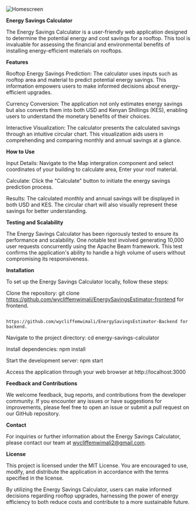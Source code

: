 

![Homescreen](https://github.com/wycliffemwimali/EnergySavingsEstimator-frontend/assets/99508839/490cf6e9-163e-4246-a248-30b7fac0a41d)


**Energy Savings Calculator**

The Energy Savings Calculator is a user-friendly web application designed to determine the potential energy and cost savings for a rooftop. This tool is invaluable for assessing the financial and environmental benefits of installing energy-efficient materials on rooftops.

**Features**

Rooftop Energy Savings Prediction: The calculator uses inputs such as rooftop area and material to predict potential energy savings. This information empowers users to make informed decisions about energy-efficient upgrades.

Currency Conversion: The application not only estimates energy savings but also converts them into both USD and Kenyan Shillings (KES), enabling users to understand the monetary benefits of their choices.

Interactive Visualization: The calculator presents the calculated savings through an intuitive circular chart. This visualization aids users in comprehending and comparing monthly and annual savings at a glance.

**How to Use**

Input Details: Navigate to the Map intergration component and select coordinates of your building to calculate area, Enter your roof material.

Calculate: Click the "Calculate" button to initiate the energy savings prediction process.

Results: The calculated monthly and annual savings will be displayed in both USD and KES. The circular chart will also visually represent these savings for better understanding.

**Testing and Scalability**

The Energy Savings Calculator has been rigorously tested to ensure its performance and scalability. One notable test involved generating 10,000 user requests concurrently using the Apache Beam framework. This test confirms the application's ability to handle a high volume of users without compromising its responsiveness.

**Installation**

To set up the Energy Savings Calculator locally, follow these steps:

Clone the repository: git clone https://github.com/wycliffemwimali/EnergySavingsEstimator-frontend  for frontend.

                      https://github.com/wycliffemwimali/EnergySavingsEstimator-Backend for backend.

Navigate to the project directory: cd energy-savings-calculator

Install dependencies: npm install

Start the development server: npm start

Access the application through your web browser at http://localhost:3000

**Feedback and Contributions**

We welcome feedback, bug reports, and contributions from the developer community. If you encounter any issues or have suggestions for improvements, please feel free to open an issue or submit a pull request on our GitHub repository.

**Contact**

For inquiries or further information about the Energy Savings Calculator, please contact our team at wycliffemwimali2@gmail.com.

**License**

This project is licensed under the MIT License. You are encouraged to use, modify, and distribute the application in accordance with the terms specified in the license.

By utilizing the Energy Savings Calculator, users can make informed decisions regarding rooftop upgrades, harnessing the power of energy efficiency to both reduce costs and contribute to a more sustainable future.
